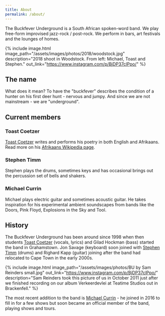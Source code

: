 ```yaml
---
title: About
permalink: /about/
---
```


The Buckfever Underground is a South African spoken-word band. We play free-form improvised jazz-rock / post-rock. We perform in bars, art festivals and the lounges of homes.

{% include image.html
    image_path="/assets/images/photos/2018/woodstock.jpg"
    description="2018 shoot in Woodstock. From left: Michael, Toast and Stephen."
    out_link="https://www.instagram.com/p/BjDP37clPpo/"
%}


## The name

What does it mean? To have the "buckfever" describes the condition of a hunter on his first deer hunt - nervous and jumpy. And since we are not mainstream - we are "underground".


## Current members

### Toast Coetzer

[Toast Coetzer](http://www.toastcoetzer.com/) writes and performs his poetry in both English and Afrikaans. Read more on his [Afrikaans Wikipedia page](https://af.wikipedia.org/wiki/Toast_Coetzer).

### Stephen Timm

Stephen plays the drums, sometimes keys and has occasional brings out the percussion set of bells and shakers.

### Michael Currin

Michael plays electric guitar and sometimes acoustic guitar. He takes inspiration for his experimental ambient soundscapes from bands like the Doors, Pink Floyd, Explosions in the Sky and Tool.


## History

The Buckfever Underground has been around since 1998 when then students [Toast Coetzer](#toast-coetzer) (vocals, lyrics) and Gilad Hockman (bass) started the band in Grahamstown. Jon Savage (keyboard) soon joined with [Stephen Timm](#stephen-timm) (drums) and Righard Kapp (guitar) joining after the band had relocated to Cape Town in the early 2000s.

{% include image.html
    image_path="/assets/images/photos/BU by Sam Reinders small.jpg"
    out_link="https://www.instagram.com/p/BjDP37clPpo/"
    description="Sam Reinders took this picture of us in October 2011 just after we finished recording on our album Verkeerdevlei at Teatime Studios out in Brackenfell."
%}

The most recent addition to the band is [Michael Currin](#michael-currin) - he joined in 2016 to fill in for a few shows but soon became an official member of the band, playing shows and tours.
